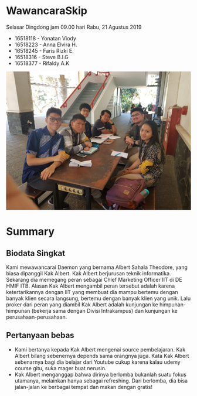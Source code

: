 # WawancaraSkip

Selasar Dingdong jam 09.00 hari Rabu, 21 Agustus 2019
- 16518118 - Yonatan Viody
- 16518223 - Anna Elvira H.
- 16518245 - Faris Rizki E.
- 16518316 - Steve B.I.G
- 16518377 - Rifaldy A.K

![Foto Hasil Wawancara](foto.jpg)

# Summary
## Biodata Singkat
Kami mewawancarai Daemon yang bernama Albert Sahala Theodore, yang biasa dipanggil Kak Albert. Kak Albert berjurusan teknik informatika. Sekarang dia memegang peran sebagai Chief Marketing Officer IIT di DE HMIF ITB. Alasan Kak Albert mengambil peran tersebut adalah karena ketertarikannya dengan IIT yang membuat dia mampu bertemu dengan banyak klien secara langsung, bertemu dengan banyak klien yang unik. Lalu proker dari peran yang diambil Kak Albert adalah kunjungan ke himpunan-himpunan (bekerja sama dengan Divisi Intrakampus) dan kunjungan ke perusahaan-perusahaan.

## Pertanyaan bebas
- Kami bertanya kepada Kak Albert mengenai source pembelajaran. Kak Albert bilang sebenernya depends sama orangnya juga. Kata Kak Albert sebenarnya bagi dia belajar dari Youtube cukup karena kalau udemy course gitu, suka mager buat nerusin.
- Kak Albert menganggap bahwa dirinya berlomba bukanlah suatu fokus utamanya, melainkan hanya sebagai refreshing. Dari berlomba, dia bisa jalan-jalan ke berbagai tempat dan makan dengan gratis!